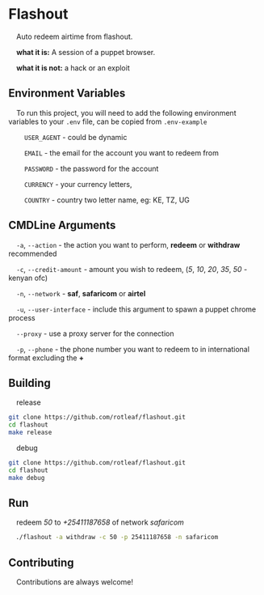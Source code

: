
# Flashout

&nbsp;&nbsp;&nbsp;&nbsp;Auto redeem airtime from flashout.

&nbsp;&nbsp;&nbsp;&nbsp;**what it is:** A session of a puppet browser.

&nbsp;&nbsp;&nbsp;&nbsp;**what it is not:** a hack or an exploit

###

## Environment Variables

&nbsp;&nbsp;&nbsp;&nbsp;To run this project, you will need to add the following environment variables to your `.env` file, can be copied from `.env-example`

&nbsp;&nbsp;&nbsp;&nbsp;&nbsp;&nbsp;&nbsp;&nbsp;`USER_AGENT` - could be dynamic

&nbsp;&nbsp;&nbsp;&nbsp;&nbsp;&nbsp;&nbsp;&nbsp;`EMAIL` - the email for the account you want to redeem from

&nbsp;&nbsp;&nbsp;&nbsp;&nbsp;&nbsp;&nbsp;&nbsp;`PASSWORD` - the password for the account

&nbsp;&nbsp;&nbsp;&nbsp;&nbsp;&nbsp;&nbsp;&nbsp;`CURRENCY` - your currency letters, 

&nbsp;&nbsp;&nbsp;&nbsp;&nbsp;&nbsp;&nbsp;&nbsp;`COUNTRY` - country two letter name, eg: KE, TZ, UG


## CMDLine Arguments

&nbsp;&nbsp;&nbsp;&nbsp;`-a`, `--action` - the action you want to perform, **redeem** or **withdraw** recommended

&nbsp;&nbsp;&nbsp;&nbsp;`-c`, `--credit-amount` - amount you wish to redeem, (*5*, *10*, *20*, *35*, *50* - kenyan ofc)

&nbsp;&nbsp;&nbsp;&nbsp;`-n`, `--network` - **saf**, **safaricom** or **airtel**

&nbsp;&nbsp;&nbsp;&nbsp;`-u`, `--user-interface` - include this argument to spawn a puppet chrome process

&nbsp;&nbsp;&nbsp;&nbsp;`--proxy` - use a proxy server for the connection

&nbsp;&nbsp;&nbsp;&nbsp;`-p`, `--phone` - the phone number you want to redeem to in international format excluding the **+**
## Building

&nbsp;&nbsp;&nbsp;&nbsp;release
```bash
git clone https://github.com/rotleaf/flashout.git
cd flashout
make release
```
&nbsp;&nbsp;&nbsp;&nbsp;debug
```bash
git clone https://github.com/rotleaf/flashout.git
cd flashout
make debug
```

## Run

&nbsp;&nbsp;&nbsp;&nbsp;redeem *50* to *+25411187658* of network *safaricom*
```bash
  ./flashout -a withdraw -c 50 -p 25411187658 -n safaricom
```


## Contributing

&nbsp;&nbsp;&nbsp;&nbsp;Contributions are always welcome!

